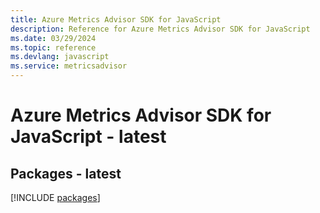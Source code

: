 ```yaml
---
title: Azure Metrics Advisor SDK for JavaScript
description: Reference for Azure Metrics Advisor SDK for JavaScript
ms.date: 03/29/2024
ms.topic: reference
ms.devlang: javascript
ms.service: metricsadvisor
---
```

# Azure Metrics Advisor SDK for JavaScript - latest
## Packages - latest
[!INCLUDE [packages](metrics-advisor-index.md)]